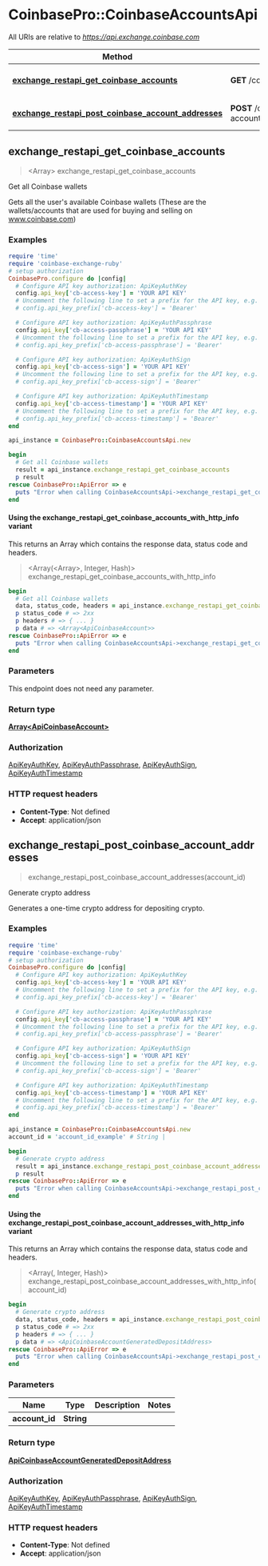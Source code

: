 # CoinbasePro::CoinbaseAccountsApi

All URIs are relative to *https://api.exchange.coinbase.com*

| Method | HTTP request | Description |
| ------ | ------------ | ----------- |
| [**exchange_restapi_get_coinbase_accounts**](CoinbaseAccountsApi.md#exchange_restapi_get_coinbase_accounts) | **GET** /coinbase-accounts | Get all Coinbase wallets |
| [**exchange_restapi_post_coinbase_account_addresses**](CoinbaseAccountsApi.md#exchange_restapi_post_coinbase_account_addresses) | **POST** /coinbase-accounts/{account_id}/addresses | Generate crypto address |


## exchange_restapi_get_coinbase_accounts

> <Array<ApiCoinbaseAccount>> exchange_restapi_get_coinbase_accounts

Get all Coinbase wallets

Gets all the user's available Coinbase wallets (These are the wallets/accounts that are used for buying and selling on www.coinbase.com)

### Examples

```ruby
require 'time'
require 'coinbase-exchange-ruby'
# setup authorization
CoinbasePro.configure do |config|
  # Configure API key authorization: ApiKeyAuthKey
  config.api_key['cb-access-key'] = 'YOUR API KEY'
  # Uncomment the following line to set a prefix for the API key, e.g. 'Bearer' (defaults to nil)
  # config.api_key_prefix['cb-access-key'] = 'Bearer'

  # Configure API key authorization: ApiKeyAuthPassphrase
  config.api_key['cb-access-passphrase'] = 'YOUR API KEY'
  # Uncomment the following line to set a prefix for the API key, e.g. 'Bearer' (defaults to nil)
  # config.api_key_prefix['cb-access-passphrase'] = 'Bearer'

  # Configure API key authorization: ApiKeyAuthSign
  config.api_key['cb-access-sign'] = 'YOUR API KEY'
  # Uncomment the following line to set a prefix for the API key, e.g. 'Bearer' (defaults to nil)
  # config.api_key_prefix['cb-access-sign'] = 'Bearer'

  # Configure API key authorization: ApiKeyAuthTimestamp
  config.api_key['cb-access-timestamp'] = 'YOUR API KEY'
  # Uncomment the following line to set a prefix for the API key, e.g. 'Bearer' (defaults to nil)
  # config.api_key_prefix['cb-access-timestamp'] = 'Bearer'
end

api_instance = CoinbasePro::CoinbaseAccountsApi.new

begin
  # Get all Coinbase wallets
  result = api_instance.exchange_restapi_get_coinbase_accounts
  p result
rescue CoinbasePro::ApiError => e
  puts "Error when calling CoinbaseAccountsApi->exchange_restapi_get_coinbase_accounts: #{e}"
end
```

#### Using the exchange_restapi_get_coinbase_accounts_with_http_info variant

This returns an Array which contains the response data, status code and headers.

> <Array(<Array<ApiCoinbaseAccount>>, Integer, Hash)> exchange_restapi_get_coinbase_accounts_with_http_info

```ruby
begin
  # Get all Coinbase wallets
  data, status_code, headers = api_instance.exchange_restapi_get_coinbase_accounts_with_http_info
  p status_code # => 2xx
  p headers # => { ... }
  p data # => <Array<ApiCoinbaseAccount>>
rescue CoinbasePro::ApiError => e
  puts "Error when calling CoinbaseAccountsApi->exchange_restapi_get_coinbase_accounts_with_http_info: #{e}"
end
```

### Parameters

This endpoint does not need any parameter.

### Return type

[**Array&lt;ApiCoinbaseAccount&gt;**](ApiCoinbaseAccount.md)

### Authorization

[ApiKeyAuthKey](../README.md#ApiKeyAuthKey), [ApiKeyAuthPassphrase](../README.md#ApiKeyAuthPassphrase), [ApiKeyAuthSign](../README.md#ApiKeyAuthSign), [ApiKeyAuthTimestamp](../README.md#ApiKeyAuthTimestamp)

### HTTP request headers

- **Content-Type**: Not defined
- **Accept**: application/json


## exchange_restapi_post_coinbase_account_addresses

> <ApiCoinbaseAccountGeneratedDepositAddress> exchange_restapi_post_coinbase_account_addresses(account_id)

Generate crypto address

Generates a one-time crypto address for depositing crypto.

### Examples

```ruby
require 'time'
require 'coinbase-exchange-ruby'
# setup authorization
CoinbasePro.configure do |config|
  # Configure API key authorization: ApiKeyAuthKey
  config.api_key['cb-access-key'] = 'YOUR API KEY'
  # Uncomment the following line to set a prefix for the API key, e.g. 'Bearer' (defaults to nil)
  # config.api_key_prefix['cb-access-key'] = 'Bearer'

  # Configure API key authorization: ApiKeyAuthPassphrase
  config.api_key['cb-access-passphrase'] = 'YOUR API KEY'
  # Uncomment the following line to set a prefix for the API key, e.g. 'Bearer' (defaults to nil)
  # config.api_key_prefix['cb-access-passphrase'] = 'Bearer'

  # Configure API key authorization: ApiKeyAuthSign
  config.api_key['cb-access-sign'] = 'YOUR API KEY'
  # Uncomment the following line to set a prefix for the API key, e.g. 'Bearer' (defaults to nil)
  # config.api_key_prefix['cb-access-sign'] = 'Bearer'

  # Configure API key authorization: ApiKeyAuthTimestamp
  config.api_key['cb-access-timestamp'] = 'YOUR API KEY'
  # Uncomment the following line to set a prefix for the API key, e.g. 'Bearer' (defaults to nil)
  # config.api_key_prefix['cb-access-timestamp'] = 'Bearer'
end

api_instance = CoinbasePro::CoinbaseAccountsApi.new
account_id = 'account_id_example' # String | 

begin
  # Generate crypto address
  result = api_instance.exchange_restapi_post_coinbase_account_addresses(account_id)
  p result
rescue CoinbasePro::ApiError => e
  puts "Error when calling CoinbaseAccountsApi->exchange_restapi_post_coinbase_account_addresses: #{e}"
end
```

#### Using the exchange_restapi_post_coinbase_account_addresses_with_http_info variant

This returns an Array which contains the response data, status code and headers.

> <Array(<ApiCoinbaseAccountGeneratedDepositAddress>, Integer, Hash)> exchange_restapi_post_coinbase_account_addresses_with_http_info(account_id)

```ruby
begin
  # Generate crypto address
  data, status_code, headers = api_instance.exchange_restapi_post_coinbase_account_addresses_with_http_info(account_id)
  p status_code # => 2xx
  p headers # => { ... }
  p data # => <ApiCoinbaseAccountGeneratedDepositAddress>
rescue CoinbasePro::ApiError => e
  puts "Error when calling CoinbaseAccountsApi->exchange_restapi_post_coinbase_account_addresses_with_http_info: #{e}"
end
```

### Parameters

| Name | Type | Description | Notes |
| ---- | ---- | ----------- | ----- |
| **account_id** | **String** |  |  |

### Return type

[**ApiCoinbaseAccountGeneratedDepositAddress**](ApiCoinbaseAccountGeneratedDepositAddress.md)

### Authorization

[ApiKeyAuthKey](../README.md#ApiKeyAuthKey), [ApiKeyAuthPassphrase](../README.md#ApiKeyAuthPassphrase), [ApiKeyAuthSign](../README.md#ApiKeyAuthSign), [ApiKeyAuthTimestamp](../README.md#ApiKeyAuthTimestamp)

### HTTP request headers

- **Content-Type**: Not defined
- **Accept**: application/json

